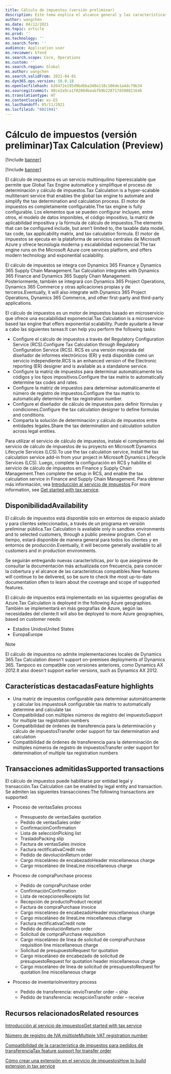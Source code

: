 ```yaml
---
title: Cálculo de impuestos (versión preliminar)
description: Este tema explica el alcance general y las características de la funcionalidad de cálculo de impuestos.
author: wangchen
ms.date: 04/12/2021
ms.topic: article
ms.prod: ''
ms.technology: ''
ms.search.form: ''
audience: Application user
ms.reviewer: kfend
ms.search.scope: Core, Operations
ms.custom: ''
ms.search.region: Global
ms.author: wangchen
ms.search.validFrom: 2021-04-01
ms.dyn365.ops.version: 10.0.18
ms.openlocfilehash: b26472e195d9bdbba340a118c106de1a4dc79b34
ms.sourcegitcommit: 08ce2a9ca1f02064beabfb9b228717d39882164b
ms.translationtype: HT
ms.contentlocale: es-ES
ms.lasthandoff: 05/11/2021
ms.locfileid: "6021941"
---
```

# <a name="tax-calculation-preview"></a><span data-ttu-id="63158-103">Cálculo de impuestos (versión preliminar)</span><span class="sxs-lookup"><span data-stu-id="63158-103">Tax Calculation (Preview)</span></span>

[!include [banner](../includes/banner.md)]

[!include [banner](../includes/preview-banner.md)]

<span data-ttu-id="63158-104">El cálculo de impuestos es un servicio multiinquilino hiperescalable que permite que Global Tax Engine automatice y simplifique el proceso de determinación y cálculo de impuestos.</span><span class="sxs-lookup"><span data-stu-id="63158-104">Tax Calculation is a hyper-scalable multitenant service that enables the global tax engine to automate and simplify the tax determination and calculation process.</span></span> <span data-ttu-id="63158-105">El motor de impuestos es completamente configurable.</span><span class="sxs-lookup"><span data-stu-id="63158-105">The tax engine is fully configurable.</span></span> <span data-ttu-id="63158-106">Los elementos que se pueden configurar incluyen, entre otros, el modelo de datos imponibles, el código impositivo, la matriz de aplicabilidad impositiva y la fórmula de cálculo de impuestos.</span><span class="sxs-lookup"><span data-stu-id="63158-106">The elements that can be configured include, but aren't limited to, the taxable data model, tax code, tax applicability matrix, and tax calculation formula.</span></span> <span data-ttu-id="63158-107">El motor de impuestos se ejecuta en la plataforma de servicios centrales de Microsoft Azure y ofrece tecnología moderna y escalabilidad exponencial.</span><span class="sxs-lookup"><span data-stu-id="63158-107">The tax engine runs on the Microsoft Azure core services platform, and offers modern technology and exponential scalability.</span></span>

<span data-ttu-id="63158-108">El cálculo de impuestos se integra con Dynamics 365 Finance y Dynamics 365 Supply Chain Management.</span><span class="sxs-lookup"><span data-stu-id="63158-108">Tax Calculation integrates with Dynamics 365 Finance and Dynamics 365 Supply Chain Management.</span></span> <span data-ttu-id="63158-109">Posteriormente, también se integrará con Dynamics 365 Project Operations, Dynamics 365 Commerce y otras aplicaciones propias y de terceros.</span><span class="sxs-lookup"><span data-stu-id="63158-109">Eventually, it will also integrate with Dynamics 365 Project Operations, Dynamics 365 Commerce, and other first-party and third-party applications.</span></span>

<span data-ttu-id="63158-110">El cálculo de impuestos es un motor de impuestos basado en microservicio que ofrece una escalabilidad exponencial.</span><span class="sxs-lookup"><span data-stu-id="63158-110">Tax Calculation is a microservice-based tax engine that offers exponential scalability.</span></span> <span data-ttu-id="63158-111">Puede ayudarle a llevar a cabo las siguientes tareas:</span><span class="sxs-lookup"><span data-stu-id="63158-111">It can help you perform the following tasks:</span></span>

- <span data-ttu-id="63158-112">Configure el cálculo de impuestos a través del Regulatory Configuration Service (RCS).</span><span class="sxs-lookup"><span data-stu-id="63158-112">Configure Tax Calculation through Regulatory Configuration Service (RCS).</span></span> <span data-ttu-id="63158-113">RCS es una versión mejorada del diseñador de informes electrónicos (ER) y está disponible como un servicio independiente.</span><span class="sxs-lookup"><span data-stu-id="63158-113">RCS is an enhanced version of the Electronic reporting (ER) designer and is available as a standalone service.</span></span>
- <span data-ttu-id="63158-114">Configure la matriz de impuestos para determinar automáticamente los códigos y los tipos impositivos.</span><span class="sxs-lookup"><span data-stu-id="63158-114">Configure the tax matrix to automatically determine tax codes and rates.</span></span>
- <span data-ttu-id="63158-115">Configure la matriz de impuestos para determinar automáticamente el número de registro de impuestos.</span><span class="sxs-lookup"><span data-stu-id="63158-115">Configure the tax matrix to automatically determine the tax registration number.</span></span>
- <span data-ttu-id="63158-116">Configure el diseñador de cálculo de impuestos para definir fórmulas y condiciones.</span><span class="sxs-lookup"><span data-stu-id="63158-116">Configure the tax calculation designer to define formulas and conditions.</span></span>
- <span data-ttu-id="63158-117">Comparta la solución de determinación y cálculo de impuestos entre entidades legales.</span><span class="sxs-lookup"><span data-stu-id="63158-117">Share the tax determination and calculation solution across legal entities.</span></span>

<span data-ttu-id="63158-118">Para utilizar el servicio de cálculo de impuestos, instale el complemento del servicio de cálculo de impuestos de su proyecto en Microsoft Dynamics Lifecycle Services (LCS).</span><span class="sxs-lookup"><span data-stu-id="63158-118">To use the tax calculation service, install the tax calculation service add-in from your project in Microsoft Dynamics Lifecycle Services (LCS).</span></span> <span data-ttu-id="63158-119">Luego, complete la configuración en RCS y habilite el servicio de cálculo de impuestos en Finance y Supply Chain Management.</span><span class="sxs-lookup"><span data-stu-id="63158-119">Then complete the setup in RCS, and enable the tax calculation service in Finance and Supply Chain Management.</span></span> <span data-ttu-id="63158-120">Para obtener más información, vea [Introducción al servicio de impuestos](./global-get-started-with-tax-calculation-service.md).</span><span class="sxs-lookup"><span data-stu-id="63158-120">For more information, see [Get started with tax service](./global-get-started-with-tax-calculation-service.md).</span></span>

## <a name="availability"></a><span data-ttu-id="63158-121">Disponibilidad</span><span class="sxs-lookup"><span data-stu-id="63158-121">Availability</span></span>

<span data-ttu-id="63158-122">El cálculo de impuestos está disponible solo en entornos de espacio aislado y para clientes seleccionados, a través de un programa en versión preliminar pública.</span><span class="sxs-lookup"><span data-stu-id="63158-122">Tax Calculation is available only in sandbox environments and to selected customers, through a public preview program.</span></span> <span data-ttu-id="63158-123">Con el tiempo, estará disponible de manera general para todos los clientes y en entornos de producción.</span><span class="sxs-lookup"><span data-stu-id="63158-123">Eventually, it will become generally available to all customers and in production environments.</span></span>

<span data-ttu-id="63158-124">Se seguirán entregando nuevas características, por lo que asegúrese de consultar la documentación más actualizada con frecuencia, para conocer la cobertura y el alcance de las características compatibles.</span><span class="sxs-lookup"><span data-stu-id="63158-124">New features will continue to be delivered, so be sure to check the most up-to-date documentation often to learn about the coverage and scope of supported features.</span></span>

<span data-ttu-id="63158-125">El cálculo de impuestos está implementado en las siguientes geografías de Azure.</span><span class="sxs-lookup"><span data-stu-id="63158-125">Tax Calculation is deployed in the following Azure geographies.</span></span> <span data-ttu-id="63158-126">También se implementará en más geografías de Azure, según las necesidades del cliente:</span><span class="sxs-lookup"><span data-stu-id="63158-126">It will also be deployed to more Azure geographies, based on customer needs:</span></span>

- <span data-ttu-id="63158-127">Estados Unidos</span><span class="sxs-lookup"><span data-stu-id="63158-127">United States</span></span>
- <span data-ttu-id="63158-128">Europa</span><span class="sxs-lookup"><span data-stu-id="63158-128">Europe</span></span>

> [!NOTE]
> <span data-ttu-id="63158-129">El cálculo de impuestos no admite implementaciones locales de Dynamics 365.</span><span class="sxs-lookup"><span data-stu-id="63158-129">Tax Calculation doesn't support on-premises deployments of Dynamics 365.</span></span> <span data-ttu-id="63158-130">Tampoco es compatible con versiones anteriores, como Dynamics AX 2012.</span><span class="sxs-lookup"><span data-stu-id="63158-130">It also doesn't support earlier versions, such as Dynamics AX 2012.</span></span>

## <a name="feature-highlights"></a><span data-ttu-id="63158-131">Características destacadas</span><span class="sxs-lookup"><span data-stu-id="63158-131">Feature highlights</span></span>

- <span data-ttu-id="63158-132">Una matriz de impuestos configurable para determinar automáticamente y calcular los impuestos</span><span class="sxs-lookup"><span data-stu-id="63158-132">A configurable tax matrix to automatically determine and calculate tax</span></span>
- <span data-ttu-id="63158-133">Compatibilidad con múltiples números de registro del impuesto</span><span class="sxs-lookup"><span data-stu-id="63158-133">Support for multiple tax registration numbers</span></span>
- <span data-ttu-id="63158-134">Compatibilidad de órdenes de transferencia para la determinación y cálculo de impuestos</span><span class="sxs-lookup"><span data-stu-id="63158-134">Transfer order support for tax determination and calculation</span></span>
- <span data-ttu-id="63158-135">Compatibilidad de órdenes de transferencia para la determinación de múltiples números de registro de impuestos</span><span class="sxs-lookup"><span data-stu-id="63158-135">Transfer order support for determination of multiple tax registration numbers</span></span>

## <a name="supported-transactions"></a><span data-ttu-id="63158-136">Transacciones admitidas</span><span class="sxs-lookup"><span data-stu-id="63158-136">Supported transactions</span></span>

<span data-ttu-id="63158-137">El cálculo de impuestos puede habilitarse por entidad legal y transacción.</span><span class="sxs-lookup"><span data-stu-id="63158-137">Tax Calculation can be enabled by legal entity and transaction.</span></span> <span data-ttu-id="63158-138">Se admiten las siguientes transacciones:</span><span class="sxs-lookup"><span data-stu-id="63158-138">The following transactions are supported:</span></span>

- <span data-ttu-id="63158-139">Proceso de ventas</span><span class="sxs-lookup"><span data-stu-id="63158-139">Sales process</span></span>

    - <span data-ttu-id="63158-140">Presupuesto de ventas</span><span class="sxs-lookup"><span data-stu-id="63158-140">Sales quotation</span></span>
    - <span data-ttu-id="63158-141">Pedido de ventas</span><span class="sxs-lookup"><span data-stu-id="63158-141">Sales order</span></span>
    - <span data-ttu-id="63158-142">Confirmación</span><span class="sxs-lookup"><span data-stu-id="63158-142">Confirmation</span></span>
    - <span data-ttu-id="63158-143">Lista de selección</span><span class="sxs-lookup"><span data-stu-id="63158-143">Picking list</span></span>
    - <span data-ttu-id="63158-144">Traslado</span><span class="sxs-lookup"><span data-stu-id="63158-144">Packing slip</span></span>
    - <span data-ttu-id="63158-145">Factura de ventas</span><span class="sxs-lookup"><span data-stu-id="63158-145">Sales invoice</span></span>
    - <span data-ttu-id="63158-146">Factura rectificativa</span><span class="sxs-lookup"><span data-stu-id="63158-146">Credit note</span></span>
    - <span data-ttu-id="63158-147">Pedido de devolución</span><span class="sxs-lookup"><span data-stu-id="63158-147">Return order</span></span>
    - <span data-ttu-id="63158-148">Cargo misceláneo de encabezado</span><span class="sxs-lookup"><span data-stu-id="63158-148">Header miscellaneous charge</span></span>
    - <span data-ttu-id="63158-149">Cargo misceláneo de línea</span><span class="sxs-lookup"><span data-stu-id="63158-149">Line miscellaneous charge</span></span>

- <span data-ttu-id="63158-150">Proceso de compra</span><span class="sxs-lookup"><span data-stu-id="63158-150">Purchase process</span></span>

    - <span data-ttu-id="63158-151">Pedido de compra</span><span class="sxs-lookup"><span data-stu-id="63158-151">Purchase order</span></span>
    - <span data-ttu-id="63158-152">Confirmación</span><span class="sxs-lookup"><span data-stu-id="63158-152">Confirmation</span></span>
    - <span data-ttu-id="63158-153">Lista de recepciones</span><span class="sxs-lookup"><span data-stu-id="63158-153">Receipts list</span></span>
    - <span data-ttu-id="63158-154">Recepción de producto</span><span class="sxs-lookup"><span data-stu-id="63158-154">Product receipt</span></span>
    - <span data-ttu-id="63158-155">Factura de compra</span><span class="sxs-lookup"><span data-stu-id="63158-155">Purchase invoice</span></span>
    - <span data-ttu-id="63158-156">Cargo misceláneo de encabezado</span><span class="sxs-lookup"><span data-stu-id="63158-156">Header miscellaneous charge</span></span>
    - <span data-ttu-id="63158-157">Cargo misceláneo de línea</span><span class="sxs-lookup"><span data-stu-id="63158-157">Line miscellaneous charge</span></span>
    - <span data-ttu-id="63158-158">Factura rectificativa</span><span class="sxs-lookup"><span data-stu-id="63158-158">Credit note</span></span>
    - <span data-ttu-id="63158-159">Pedido de devolución</span><span class="sxs-lookup"><span data-stu-id="63158-159">Return order</span></span>
    - <span data-ttu-id="63158-160">Solicitud de compra</span><span class="sxs-lookup"><span data-stu-id="63158-160">Purchase requisition</span></span>
    - <span data-ttu-id="63158-161">Cargo misceláneo de línea de solicitud de compra</span><span class="sxs-lookup"><span data-stu-id="63158-161">Purchase requisition line miscellaneous charge</span></span>
    - <span data-ttu-id="63158-162">Solicitud de presupuesto</span><span class="sxs-lookup"><span data-stu-id="63158-162">Request for quotation</span></span>
    - <span data-ttu-id="63158-163">Cargo misceláneo de encabezado de solicitud de presupuesto</span><span class="sxs-lookup"><span data-stu-id="63158-163">Request for quotation header miscellaneous charge</span></span>
    - <span data-ttu-id="63158-164">Cargo misceláneo de línea de solicitud de presupuesto</span><span class="sxs-lookup"><span data-stu-id="63158-164">Request for quotation line miscellaneous charge</span></span>

- <span data-ttu-id="63158-165">Proceso de inventario</span><span class="sxs-lookup"><span data-stu-id="63158-165">Inventory process</span></span>

    - <span data-ttu-id="63158-166">Pedido de transferencia: envío</span><span class="sxs-lookup"><span data-stu-id="63158-166">Transfer order – ship</span></span>
    - <span data-ttu-id="63158-167">Pedido de transferencia: recepción</span><span class="sxs-lookup"><span data-stu-id="63158-167">Transfer order – receive</span></span>

## <a name="related-resources"></a><span data-ttu-id="63158-168">Recursos relacionados</span><span class="sxs-lookup"><span data-stu-id="63158-168">Related resources</span></span>

[<span data-ttu-id="63158-169">Introducción al servicio de impuestos</span><span class="sxs-lookup"><span data-stu-id="63158-169">Get started with tax service</span></span>](./global-get-started-with-tax-calculation-service.md)

[<span data-ttu-id="63158-170">Número de registro de IVA múltiple</span><span class="sxs-lookup"><span data-stu-id="63158-170">Multiple VAT registration number</span></span>](./emea-multiple-vat-registration-numbers.md)

[<span data-ttu-id="63158-171">Compatibilidad de la característica de impuestos para pedidos de transferencia</span><span class="sxs-lookup"><span data-stu-id="63158-171">Tax feature support for transfer order</span></span>](./tasks/tax-feature-support-for-transfer-order.md)

[<span data-ttu-id="63158-172">Cómo crear una extensión en el servicio de impuestos</span><span class="sxs-lookup"><span data-stu-id="63158-172">How to build extension in tax service</span></span>](./tax-service-add-data-fields-tax-integration-by-extension.md)